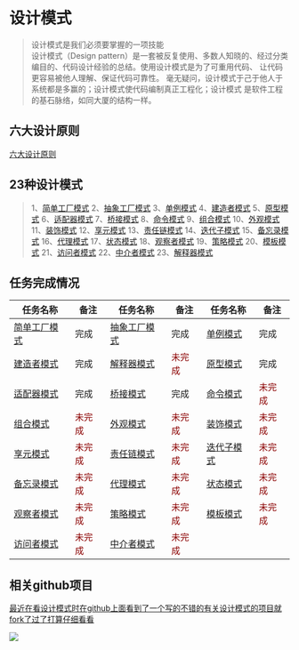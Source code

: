 # 设计模式

> 设计模式是我们必须要掌握的一项技能 <br>
> 设计模式（Design pattern）是一套被反复使用、多数人知晓的、经过分类编目的、代码设计经验的总结。使用设计模式是为了可重用代码、
> 让代码更容易被他人理解、保证代码可靠性。 毫无疑问，设计模式于己于他人于系统都是多赢的；设计模式使代码编制真正工程化；设计模式
> 是软件工程的基石脉络，如同大厦的结构一样。


## 六大设计原则

[六大设计原则](https://github.com/lzh984294471/designPattern/tree/master/principle)

## 23种设计模式

> 1、[简单工厂模式](https://github.com/lzh984294471/designPattern/tree/master/simpleFactory) 
> 2、[抽象工厂模式](https://github.com/lzh984294471/designPattern/tree/master/abstractFactory) 
> 3、[单例模式](https://github.com/lzh984294471/designPattern/tree/master/simgleton) 
> 4、[建造者模式](https://github.com/lzh984294471/designPattern/tree/master/Builder) 
> 5、[原型模式](https://github.com/lzh984294471/designPattern/tree/master/Prototype) 
> 6、[适配器模式](https://github.com/lzh984294471/designPattern/tree/master/adapter) 
> 7、[桥接模式](https://github.com/lzh984294471/designPattern/tree/master/bridge) 
> 8、[命令模式](https://github.com/lzh984294471/designPattern/tree/master/command) 
> 9、[组合模式](https://github.com/lzh984294471/designPattern/tree/master/composite) 
> 10、[外观模式](https://github.com/lzh984294471/designPattern/tree/master/facade) 
> 11、[装饰模式](https://github.com/lzh984294471/designPattern/tree/master/decorate) 
> 12、[享元模式](https://github.com/lzh984294471/designPattern/tree/master/flyweight) 
> 13、[责任链模式](https://github.com/lzh984294471/designPattern/tree/master/handler) 
> 14、[迭代子模式](https://github.com/lzh984294471/designPattern/tree/master/iterator) 
> 15、[备忘录模式](https://github.com/lzh984294471/designPattern/tree/master/memento) 
> 16、[代理模式](https://github.com/lzh984294471/designPattern/tree/master/proxy) 
> 17、[状态模式](https://github.com/lzh984294471/designPattern/tree/master/state) 
> 18、[观察者模式](https://github.com/lzh984294471/designPattern/tree/master/observer) 
> 19、[策略模式](https://github.com/lzh984294471/designPattern/tree/master/strategy) 
> 20、[模板模式](https://github.com/lzh984294471/designPattern/tree/master/template) 
> 21、[访问者模式](https://github.com/lzh984294471/designPattern/tree/master/visitor) 
> 22、[中介者模式](https://github.com/lzh984294471/designPattern/tree/master/mediator) 
> 23、[解释器模式](https://github.com/lzh984294471/designPattern/tree/master/interpreter) 

## 任务完成情况
<table>
<thead>
<tr>
<th>任务名称</th><th>备注</th><th>任务名称</th><th>备注</th><th>任务名称</th><th>备注</th>
</tr>
</thead>
<tbody>
<tr>
<td><a href="https://github.com/lzh984294471/designPattern/tree/master/simpleFactory">简单工厂模式</a></a></td><td>完成</td>
<td><a href="https://github.com/lzh984294471/designPattern/tree/master/abstractFactory">抽象工厂模式</a></td><td>完成</td>
<td><a href="https://github.com/lzh984294471/designPattern/tree/master/simgleton">单例模式</a></td><td>完成</td>
</tr>
<tr>
<td><a href="https://github.com/lzh984294471/designPattern/tree/master/Builder">建造者模式</a></td><td>完成</td>
<td><a href="https://github.com/lzh984294471/designPattern/tree/master/interpreter">解释器模式</a></td><td><font style="color:rgb(139, 0, 0)">未完成</span></td>
<td><a href="https://github.com/lzh984294471/designPattern/tree/master/Prototype">原型模式</a></td><td>完成</td>
</tr>
<tr>
<td><a href="https://github.com/lzh984294471/designPattern/tree/master/adapter">适配器模式</a></td><td>完成</td>
<td><a href="https://github.com/lzh984294471/designPattern/tree/master/bridge">桥接模式</a></td><td>完成</td>
<td><a href="https://github.com/lzh984294471/designPattern/tree/master/command">命令模式</a></td><td><font style="color:rgb(139, 0, 0)">未完成</span></td>
</tr>
<tr>
<td><a href="https://github.com/lzh984294471/designPattern/tree/master/composite">组合模式</a></td><td><font style="color:rgb(139, 0, 0)">未完成</span></td>
<td><a href="https://github.com/lzh984294471/designPattern/tree/master/facade">外观模式</a></td><td><font style="color:rgb(139, 0, 0)">未完成</span></td>
<td><a href="https://github.com/lzh984294471/designPattern/tree/master/decorate">装饰模式</a></td><td><font style="color:rgb(139, 0, 0)">未完成</span></td>
</tr>
<tr>
<td><a href="https://github.com/lzh984294471/designPattern/tree/master/flyweight">享元模式</a></td><td><font style="color:rgb(139, 0, 0)">未完成</span></td>
<td><a href="https://github.com/lzh984294471/designPattern/tree/master/handler">责任链模式</a></td><td><font style="color:rgb(139, 0, 0)">未完成</span></td>
<td><a href="https://github.com/lzh984294471/designPattern/tree/master/iterator">迭代子模式</a></td><td><font style="color:rgb(139, 0, 0)">未完成</span></td>
</tr><tr>
<td><a href="https://github.com/lzh984294471/designPattern/tree/master/memento">备忘录模式</a></td><td><font style="color:rgb(139, 0, 0)">未完成</span></td>
<td><a href="https://github.com/lzh984294471/designPattern/tree/master/proxy">代理模式</a></td><td><font style="color:rgb(139, 0, 0)">未完成</span></td>
<td><a href="https://github.com/lzh984294471/designPattern/tree/master/state">状态模式</a></td><td><font style="color:rgb(139, 0, 0)">未完成</span></td>
</tr><tr>
<td><a href="https://github.com/lzh984294471/designPattern/tree/master/observer">观察者模式</a></td><td><font style="color:rgb(139, 0, 0)">未完成</span></td>
<td><a href="https://github.com/lzh984294471/designPattern/tree/master/strategy">策略模式</a></td><td><font style="color:rgb(139, 0, 0)">未完成</span></td>
<td><a href="https://github.com/lzh984294471/designPattern/tree/master/template">模板模式</a></td><td><font style="color:rgb(139, 0, 0)">未完成</span></td>
</tr>
<tr>
<td><a href="https://github.com/lzh984294471/designPattern/tree/master/visitor">访问者模式</a></td><td><font style="color:rgb(139, 0, 0)">未完成</span></td>
<td><a href="https://github.com/lzh984294471/designPattern/tree/master/mediator">中介者模式</a></td><td><font style="color:rgb(139, 0, 0)">未完成</span></td>
</tr>
</tbody>
</table>

## 相关github项目

[最近在看设计模式时在github上面看到了一个写的不错的有关设计模式的项目就fork了过了打算仔细看看](https://github.com/lzh-fork/DPModel)


<img src="https://raw.githubusercontent.com/lzh984294471/designPattern/master/pics/head.jpg">
